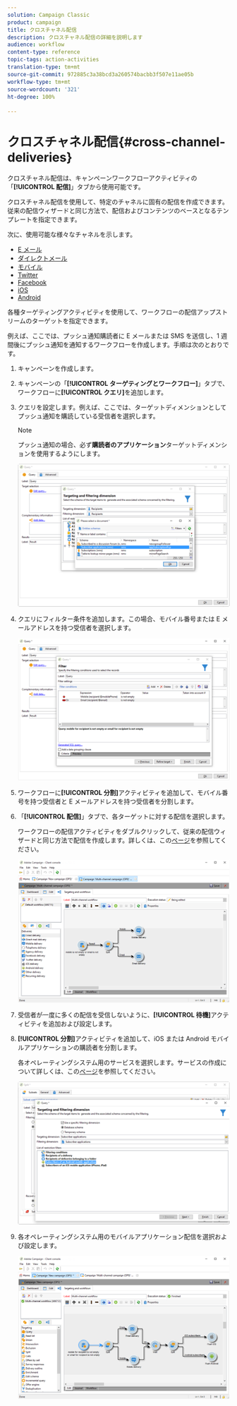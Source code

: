```yaml
---
solution: Campaign Classic
product: campaign
title: クロスチャネル配信
description: クロスチャネル配信の詳細を説明します
audience: workflow
content-type: reference
topic-tags: action-activities
translation-type: tm+mt
source-git-commit: 972885c3a38bcd3a260574bacbb3f507e11ae05b
workflow-type: tm+mt
source-wordcount: '321'
ht-degree: 100%

---
```



# クロスチャネル配信{#cross-channel-deliveries}

クロスチャネル配信は、キャンペーンワークフローアクティビティの「**[!UICONTROL 配信]**」タブから使用可能です。

クロスチャネル配信を使用して、特定のチャネルに固有の配信を作成できます。従来の配信ウィザードと同じ方法で、配信およびコンテンツのベースとなるテンプレートを指定できます。

次に、使用可能な様々なチャネルを示します。

* [E メール](../../delivery/using/about-email-channel.md)
* [ダイレクトメール](../../delivery/using/about-direct-mail-channel.md)
* [モバイル](../../delivery/using/sms-channel.md)
* [Twitter](../../social/using/publishing-on-twitter.md)
* [Facebook](../../social/using/publishing-on-facebook.md)
* [iOS](../../delivery/using/creating-notifications.md#sending-notifications-on-ios)
* [Android](../../delivery/using/creating-notifications.md#sending-notifications-on-android)

各種ターゲティングアクティビティを使用して、ワークフローの配信アップストリームのターゲットを指定できます。

例えば、ここでは、プッシュ通知購読者に E メールまたは SMS を送信し、1 週間後にプッシュ通知を通知するワークフローを作成します。手順は次のとおりです。

1. キャンペーンを作成します。
1. キャンペーンの「**[!UICONTROL ターゲティングとワークフロー]**」タブで、ワークフローに&#x200B;**[!UICONTROL クエリ]**&#x200B;を追加します。
1. クエリを設定します。例えば、ここでは、ターゲットディメンションとしてプッシュ通知を購読している受信者を選択します。

   >[!NOTE]
   >
   >プッシュ通知の場合、必ず&#x200B;**購読者のアプリケーション**&#x200B;ターゲットディメンションを使用するようにします。

   ![](assets/cross_channel_delivery_1.png)

1. クエリにフィルター条件を追加します。この場合、モバイル番号または E メールアドレスを持つ受信者を選択します。

   ![](assets/cross_channel_delivery_2.png)

1. ワークフローに&#x200B;**[!UICONTROL 分割]**&#x200B;アクティビティを追加して、モバイル番号を持つ受信者と E メールアドレスを持つ受信者を分割します。
1. 「**[!UICONTROL 配信]**」タブで、各ターゲットに対する配信を選択します。

   ワークフローの配信アクティビティをダブルクリックして、従来の配信ウィザードと同じ方法で配信を作成します。詳しくは、この[ページ](../../delivery/using/about-email-channel.md)を参照してください。

   ![](assets/cross_channel_delivery_3.png)

1. 受信者が一度に多くの配信を受信しないように、**[!UICONTROL 待機]**&#x200B;アクティビティを追加および設定します。
1. **[!UICONTROL 分割]**&#x200B;アクティビティを追加して、iOS または Android モバイルアプリケーションの購読者を分割します。

   各オペレーティングシステム用のサービスを選択します。サービスの作成について詳しくは、この[ページ](../../delivery/using/configuring-the-mobile-application.md)を参照してください。

   ![](assets/cross_channel_delivery_4.png)

1. 各オペレーティングシステム用のモバイルアプリケーション配信を選択および設定します。

   ![](assets/cross_channel_delivery_5.png)
